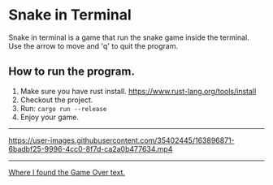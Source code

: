 # Snake in Terminal

Snake in terminal is a game that run the snake game inside the terminal.\
Use the arrow to move and 'q' to quit the program.

## How to run the program.
1. Make sure you have rust install. https://www.rust-lang.org/tools/install
2. Checkout the project.
3. Run: `cargo run --release`
4. Enjoy your game.

---

https://user-images.githubusercontent.com/35402445/163896871-6badbf25-9996-4cc0-8f7d-ca2a0b477634.mp4

---

[Where I found the Game Over text.](https://patorjk.com/software/taag/#p=display&f=ANSI%20Shadow&t=Game%20Over)
